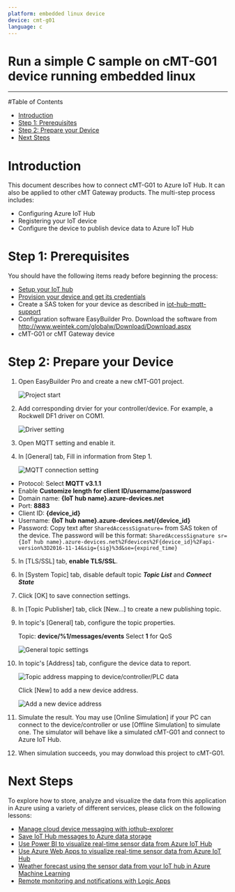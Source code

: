 ```yaml
---
platform: embedded linux device
device: cmt-g01
language: c
---
```


Run a simple C sample on cMT-G01 device running embedded linux
===
---

#Table of Contents

-   [Introduction](#Introduction)
-   [Step 1: Prerequisites](#Prerequisites)
-   [Step 2: Prepare your Device](#PrepareDevice)
-   [Next Steps](#NextSteps)

<a name="Introduction"></a>
# Introduction

This document describes how to connect cMT-G01 to Azure IoT Hub. It can also be applied to other cMT Gateway products. The multi-step process includes:

-   Configuring Azure IoT Hub
-   Registering your IoT device
-   Configure the device to publish device data to Azure IoT Hub

<a name="Prerequisites"></a>
# Step 1: Prerequisites

You should have the following items ready before beginning the process:

-   [Setup your IoT hub][lnk-setup-iot-hub]
-   [Provision your device and get its credentials][lnk-manage-iot-hub]
-   Create a SAS token for your device as described in [iot-hub-mqtt-support](https://docs.microsoft.com/en-Us/azure/iot-hub/iot-hub-mqtt-support)
-   Configuration software EasyBuilder Pro. Download the software from <http://www.weintek.com/globalw/Download/Download.aspx>
-   cMT-G01 or cMT Gateway device

<a name="PrepareDevice"></a>
# Step 2: Prepare your Device

1.  Open EasyBuilder Pro and create a new cMT-G01 project. 

     ![Project start](media/cmt-g01-mainpage.png)

2.  Add corresponding drvier for your controller/device. For example, a Rockwell DF1 driver on COM1.

     ![Driver setting](media/cmt-g01-driver.png)

3.  Open MQTT setting and enable it.
4.  In [General] tab, Fill in information from Step 1.

     ![MQTT connection setting](media/cmt-g01-mqtt.png)

   -   Protocol: Select **MQTT v3.1.1**
   -   Enable **Customize length for client ID/username/password**
   -   Domain name: **{IoT hub name}.azure-devices.net**
   -   Port: **8883**
   -   Client ID: **{device_id}**
   -   Username: **{IoT hub name}.azure-devices.net/{device_id}**
   -   Password: Copy text after `SharedAccessSignature=` from SAS token of the device. The password will be this format: `SharedAccessSignature sr={IoT hub name}.azure-devices.net%2Fdevices%2F{device_id}%2Fapi-version%3D2016-11-14&sig={sig}%3d&se={expired_time}`

5.  In [TLS/SSL] tab, **enable TLS/SSL**.
6.  In [System Topic] tab, disable default topic ***Topic List*** and ***Connect State***
7.  Click [OK] to save connection settings.
8.  In [Topic Publisher] tab, click [New...] to create a new publishing topic.
9.  In topic's [General] tab, configure the topic properties.

     Topic: **device/%1/messages/events** 
     Select **1** for QoS 

     ![General topic settings](media/cmt-g01-topic-general.png)

10.  In topic's [Address] tab, configure the device data to report.

     ![Topic address mapping to device/controller/PLC data](media/cmt-g01-topic-address.png)

     Click [New] to add a new device address.

     ![Add a new device address](media/cmt-g01-topic-address-new.png)

11.  Simulate the result. You may use [Online Simulation] if your PC can connect to the device/controller or use [Offline Simulation] to simulate one. The simulator will behave like a simulated cMT-G01 and connect to Azure IoT Hub. 
12.  When simulation succeeds, you may donwload this project to cMT-G01.

<a name="NextSteps"></a>
# Next Steps

To explore how to store, analyze and visualize the data from this application in Azure using a variety of different services, please click on the following lessons:

-   [Manage cloud device messaging with iothub-explorer]
-   [Save IoT Hub messages to Azure data storage]
-   [Use Power BI to visualize real-time sensor data from Azure IoT Hub]
-   [Use Azure Web Apps to visualize real-time sensor data from Azure IoT Hub]
-   [Weather forecast using the sensor data from your IoT hub in Azure Machine Learning]
-   [Remote monitoring and notifications with Logic Apps]   

[Manage cloud device messaging with iothub-explorer]: https://docs.microsoft.com/en-us/azure/iot-hub/iot-hub-explorer-cloud-device-messaging
[Save IoT Hub messages to Azure data storage]: https://docs.microsoft.com/en-us/azure/iot-hub/iot-hub-store-data-in-azure-table-storage
[Use Power BI to visualize real-time sensor data from Azure IoT Hub]: https://docs.microsoft.com/en-us/azure/iot-hub/iot-hub-live-data-visualization-in-power-bi
[Use Azure Web Apps to visualize real-time sensor data from Azure IoT Hub]: https://docs.microsoft.com/en-us/azure/iot-hub/iot-hub-live-data-visualization-in-web-apps
[Weather forecast using the sensor data from your IoT hub in Azure Machine Learning]: https://docs.microsoft.com/en-us/azure/iot-hub/iot-hub-weather-forecast-machine-learning
[Remote monitoring and notifications with Logic Apps]: https://docs.microsoft.com/en-us/azure/iot-hub/iot-hub-monitoring-notifications-with-azure-logic-apps
[setup-devbox-linux]: https://github.com/Azure/azure-iot-sdk-c/blob/master/doc/devbox_setup.md
[lnk-setup-iot-hub]: ../setup_iothub.md
[lnk-manage-iot-hub]: ../manage_iot_hub.md
